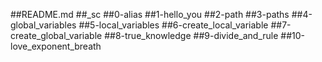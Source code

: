 ##README.md
##_sc
##0-alias
##1-hello_you
##2-path
##3-paths
##4-global_variables
##5-local_variables
##6-create_local_variable
##7-create_global_variable
##8-true_knowledge
##9-divide_and_rule
##10-love_exponent_breath
